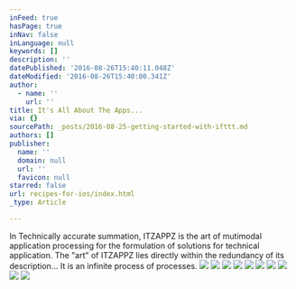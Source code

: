 ```yaml
---
inFeed: true
hasPage: true
inNav: false
inLanguage: null
keywords: []
description: ''
datePublished: '2016-08-26T15:40:11.048Z'
dateModified: '2016-08-26T15:40:00.341Z'
author:
  - name: ''
    url: ''
title: It's All About The Apps...
via: {}
sourcePath: _posts/2016-08-25-getting-started-with-ifttt.md
authors: []
publisher:
  name: ''
  domain: null
  url: ''
  favicon: null
starred: false
url: recipes-for-ios/index.html
_type: Article

---
```

In Technically accurate summation, ITZAPPZ is the art of mutimodal application processing for the formulation of solutions for technical application. The "art" of ITZAPPZ lies directly within the redundancy of its description... It is an infinite process of processes. 
![](https://the-grid-user-content.s3-us-west-2.amazonaws.com/c059db4b-9c0c-4c74-b854-3afb43a3e3a1.jpg)
![](https://the-grid-user-content.s3-us-west-2.amazonaws.com/cf96d056-f986-4c41-a6ee-94dfbb9b00ec.jpg)
![](https://the-grid-user-content.s3-us-west-2.amazonaws.com/783df8d3-6a25-45d2-8d70-f348579a2078.jpg)
![](https://the-grid-user-content.s3-us-west-2.amazonaws.com/bf00da3a-05fd-4045-bf02-18747f412541.jpg)
![](https://the-grid-user-content.s3-us-west-2.amazonaws.com/e31e9f42-244a-4ef2-9148-32a11cdbfad0.jpg)
![](https://the-grid-user-content.s3-us-west-2.amazonaws.com/b751a3e7-78af-4396-a670-323d7329b670.jpg)
![](https://the-grid-user-content.s3-us-west-2.amazonaws.com/fb0829b3-70a9-40f4-9814-016215e5c04a.jpg)
![](https://the-grid-user-content.s3-us-west-2.amazonaws.com/6fd7c5ca-1549-4e53-a349-aae7b86e59fc.jpg)
![](https://the-grid-user-content.s3-us-west-2.amazonaws.com/51d1106e-b0df-46df-8cf4-5d2402fd3085.jpg)
![](https://the-grid-user-content.s3-us-west-2.amazonaws.com/6068b5ba-9acc-45c2-99da-992d5fcb3081.jpg)